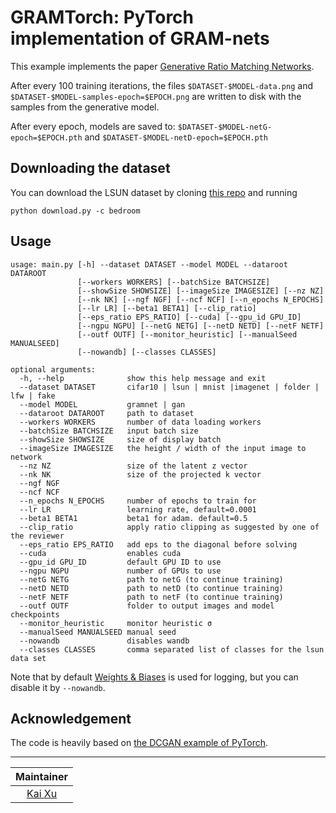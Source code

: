# GRAMTorch: PyTorch implementation of GRAM-nets

This example implements the paper [Generative Ratio Matching Networks](https://openreview.net/forum?id=SJg7spEYDS).

After every 100 training iterations, the files `$DATASET-$MODEL-data.png` and `$DATASET-$MODEL-samples-epoch=$EPOCH.png` are written to disk with the samples from the generative model.

After every epoch, models are saved to: `$DATASET-$MODEL-netG-epoch=$EPOCH.pth` and `$DATASET-$MODEL-netD-epoch=$EPOCH.pth`

## Downloading the dataset
You can download the LSUN dataset by cloning [this repo](https://github.com/fyu/lsun) and running
```
python download.py -c bedroom
```

## Usage
```
usage: main.py [-h] --dataset DATASET --model MODEL --dataroot DATAROOT
               [--workers WORKERS] [--batchSize BATCHSIZE]
               [--showSize SHOWSIZE] [--imageSize IMAGESIZE] [--nz NZ]
               [--nk NK] [--ngf NGF] [--ncf NCF] [--n_epochs N_EPOCHS]
               [--lr LR] [--beta1 BETA1] [--clip_ratio]
               [--eps_ratio EPS_RATIO] [--cuda] [--gpu_id GPU_ID]
               [--ngpu NGPU] [--netG NETG] [--netD NETD] [--netF NETF]
               [--outf OUTF] [--monitor_heuristic] [--manualSeed MANUALSEED]
               [--nowandb] [--classes CLASSES]

optional arguments:
  -h, --help              show this help message and exit
  --dataset DATASET       cifar10 | lsun | mnist |imagenet | folder | lfw | fake
  --model MODEL           gramnet | gan
  --dataroot DATAROOT     path to dataset
  --workers WORKERS       number of data loading workers
  --batchSize BATCHSIZE   input batch size
  --showSize SHOWSIZE     size of display batch
  --imageSize IMAGESIZE   the height / width of the input image to network
  --nz NZ                 size of the latent z vector
  --nk NK                 size of the projected k vector
  --ngf NGF 
  --ncf NCF 
  --n_epochs N_EPOCHS     number of epochs to train for
  --lr LR                 learning rate, default=0.0001
  --beta1 BETA1           beta1 for adam. default=0.5
  --clip_ratio            apply ratio clipping as suggested by one of the reviewer
  --eps_ratio EPS_RATIO   add eps to the diagonal before solving
  --cuda                  enables cuda
  --gpu_id GPU_ID         default GPU ID to use
  --ngpu NGPU             number of GPUs to use
  --netG NETG             path to netG (to continue training)
  --netD NETD             path to netD (to continue training)
  --netF NETF             path to netF (to continue training)
  --outf OUTF             folder to output images and model checkpoints
  --monitor_heuristic     monitor heuristic σ
  --manualSeed MANUALSEED manual seed
  --nowandb               disables wandb
  --classes CLASSES       comma separated list of classes for the lsun data set
```

Note that by default [Weights & Biases](https://www.wandb.ai/) is used for logging, 
but you can disable it by `--nowandb`.

## Acknowledgement

The code is heavily based on [the DCGAN example of PyTorch](https://github.com/pytorch/examples/tree/master/dcgan).

---

| Maintainer |
| :-: |
| [Kai Xu](http://xuk.ai/) |